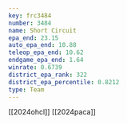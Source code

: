 ```yaml
---
key: frc3484
number: 3484
name: Short Circuit
epa_end: 23.15
auto_epa_end: 10.88
teleop_epa_end: 10.62
endgame_epa_end: 1.64
winrate: 0.6739
district_epa_rank: 322
district_epa_percentile: 0.8212
type: Team
---
```

[[2024ohcl]]
[[2024paca]]
